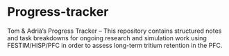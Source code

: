 # Progress-tracker
Tom &amp; Adrià’s Progress Tracker – This repository contains structured notes and task breakdowns for ongoing research and simulation work using FESTIM/HISP/PFC in order to assess long-term tritium retention in the PFC. 
